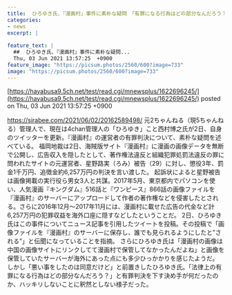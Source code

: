 ```yaml
---
title:  ひろゆき氏、『漫画村』事件に素朴な疑問　「有罪になる行為はどの部分なんだろう？」  
categories:
- news
excerpt: |
  
feature_text: |
  ##  ひろゆき氏、『漫画村』事件に素朴な疑問...
  Thu, 03 Jun 2021 13:57:25  +0900
feature_image: "https://picsum.photos/2560/600?image=733"
image: "https://picsum.photos/2560/600?image=733"
---
```


[https://hayabusa9.5ch.net/test/read.cgi/mnewsplus/1622696245/](https://hayabusa9.5ch.net/test/read.cgi/mnewsplus/1622696245/)
posted on Thu, 03 Jun 2021 13:57:25  +0900

<!--more-->

https://sirabee.com/2021/06/02/20162589498/ 元2ちゃんねる（現5ちゃんねる）管理人で、現在は4chan管理人の「ひろゆき」こと西村博之氏が2日、自身のツイッターを更新。『漫画村』の運営者の有罪判決について、素朴な疑問を述べている。 福岡地裁は2日、海賊版サイト『漫画村』に漫画の画像データを無断で公開し、広告収入を隠したとして、著作権法違反と組織犯罪処罰法違反の罪に問われたサイトの元運営者、星野路実（ろみ）被告（29）に対し、懲役3年、罰金1千万円、追徴金約6,257万円の判決を言い渡した。 起訴状によると星野被告は画像掲載の実行役ら男女3人と共謀。2017年5月、東京都内でパソコンを使い、人気漫画『キングダム』516話と『ワンピース』866話の画像ファイルを『漫画村』のサーバーにアップロードして作者の著作権などを侵害したとされる。さらに2016年12月〜2017年11月には、漫画村に載せた広告の代金など計6,257万円の犯罪収益を海外口座に隠すなどしたということだ。 2日、ひろゆき氏はこの事件についてニュース記事を引用したツイートを投稿。その投稿で「画像ファイルを『漫画村』のサーバーに保存し、誰でも見られるようにしたと”される”」と伝聞になっていることを指摘。 さらにひろゆき氏は「漫画村の画像は中国の画像サイトにリンクしてて漫画村で保管してなかったんだよね」と画像を保管していたサーバーが海外にあった点にも多少ひっかかりを感じたようだ。 しかし「悪い事をしたのは同意だけど」と前置きしたひろゆき氏。「法律上の有罪になる行為はどの部分なんだろう？」と有罪判決を下す決め手が何だったのか、ハッキリしないことに釈然としない様子だった。
